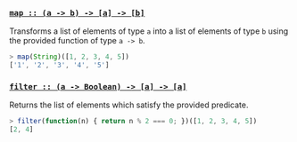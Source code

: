 <h3 name="map"><code><a href="https://github.com/plaid/transcribe/blob/v0.2.0/examples/fp.js#L4">map :: (a -> b) -> [a] -> [b]</a></code></h3>

Transforms a list of elements of type `a` into a list of elements
of type `b` using the provided function of type `a -> b`.

```javascript
> map(String)([1, 2, 3, 4, 5])
['1', '2', '3', '4', '5']
```

<h3 name="filter"><code><a href="https://github.com/plaid/transcribe/blob/v0.2.0/examples/fp.js#L24">filter :: (a -> Boolean) -> [a] -> [a]</a></code></h3>

Returns the list of elements which satisfy the provided predicate.

```javascript
> filter(function(n) { return n % 2 === 0; })([1, 2, 3, 4, 5])
[2, 4]
```
